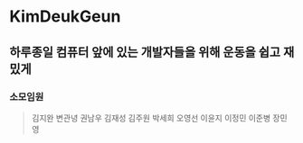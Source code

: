 # KimDeukGeun
## 하루종일 컴퓨터 앞에 있는 개발자들을 위해 운동을 쉽고 재밌게
### 소모임원
> 김지완 변관녕 권남우 김재성 김주원 박세희 오영선 이윤지 이정민 이준병 장민영